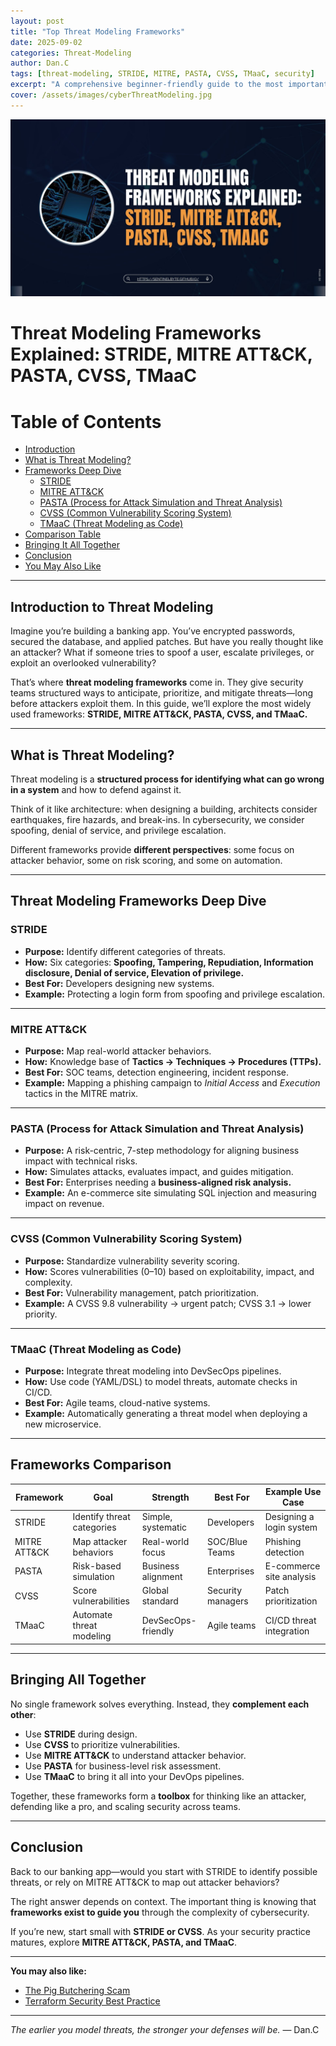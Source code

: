 ```yaml
---
layout: post
title: "Top Threat Modeling Frameworks"
date: 2025-09-02
categories: Threat-Modeling
author: Dan.C
tags: [threat-modeling, STRIDE, MITRE, PASTA, CVSS, TMaaC, security]
excerpt: "A comprehensive beginner-friendly guide to the most important threat modeling frameworks in cybersecurity."
cover: /assets/images/cyberThreatModeling.jpg
---
```

![Cover Image](/assets/images/cyberThreatModeling.jpg)

# Threat Modeling Frameworks Explained: STRIDE, MITRE ATT&CK, PASTA, CVSS, TMaaC

# Table of Contents

- [Introduction](#introduction)
- [What is Threat Modeling?](#what-is-threat-modeling)
- [Frameworks Deep Dive](#frameworks-deep-dive)
  - [STRIDE](#stride)
  - [MITRE ATT&CK](#mitre-attack)
  - [PASTA (Process for Attack Simulation and Threat Analysis)](#pasta-process-for-attack-simulation-and-threat-analysis)
  - [CVSS (Common Vulnerability Scoring System)](#cvss-common-vulnerability-scoring-system)
  - [TMaaC (Threat Modeling as Code)](#tmaac-threat-modeling-as-code)
- [Comparison Table](#comparison-table)
- [Bringing It All Together](#bringing-it-all-together)
- [Conclusion](#conclusion)
- [You May Also Like](#you-may-also-like)

---

## Introduction to Threat Modeling
Imagine you’re building a banking app. You’ve encrypted passwords, secured the database, and applied patches. But have you really thought like an attacker? What if someone tries to spoof a user, escalate privileges, or exploit an overlooked vulnerability?  

That’s where **threat modeling frameworks** come in. They give security teams structured ways to anticipate, prioritize, and mitigate threats—long before attackers exploit them. In this guide, we’ll explore the most widely used frameworks: **STRIDE, MITRE ATT&CK, PASTA, CVSS, and TMaaC.**

---

## What is Threat Modeling?
Threat modeling is a **structured process for identifying what can go wrong in a system** and how to defend against it.  

Think of it like architecture: when designing a building, architects consider earthquakes, fire hazards, and break-ins. In cybersecurity, we consider spoofing, denial of service, and privilege escalation.  

Different frameworks provide **different perspectives**: some focus on attacker behavior, some on risk scoring, and some on automation.

---

## Threat Modeling Frameworks Deep Dive

### STRIDE
- **Purpose:** Identify different categories of threats.  
- **How:** Six categories: **Spoofing, Tampering, Repudiation, Information disclosure, Denial of service, Elevation of privilege.**  
- **Best For:** Developers designing new systems.  
- **Example:** Protecting a login form from spoofing and privilege escalation.  

---

### MITRE ATT&CK
- **Purpose:** Map real-world attacker behaviors.  
- **How:** Knowledge base of **Tactics → Techniques → Procedures (TTPs).**  
- **Best For:** SOC teams, detection engineering, incident response.  
- **Example:** Mapping a phishing campaign to *Initial Access* and *Execution* tactics in the MITRE matrix.  

---

### PASTA (Process for Attack Simulation and Threat Analysis)
- **Purpose:** A risk-centric, 7-step methodology for aligning business impact with technical risks.  
- **How:** Simulates attacks, evaluates impact, and guides mitigation.  
- **Best For:** Enterprises needing a **business-aligned risk analysis.**  
- **Example:** An e-commerce site simulating SQL injection and measuring impact on revenue.  

---

### CVSS (Common Vulnerability Scoring System)
- **Purpose:** Standardize vulnerability severity scoring.  
- **How:** Scores vulnerabilities (0–10) based on exploitability, impact, and complexity.  
- **Best For:** Vulnerability management, patch prioritization.  
- **Example:** A CVSS 9.8 vulnerability → urgent patch; CVSS 3.1 → lower priority.  

---

### TMaaC (Threat Modeling as Code)
- **Purpose:** Integrate threat modeling into DevSecOps pipelines.  
- **How:** Use code (YAML/DSL) to model threats, automate checks in CI/CD.  
- **Best For:** Agile teams, cloud-native systems.  
- **Example:** Automatically generating a threat model when deploying a new microservice.  

---

## Frameworks Comparison

| Framework   | Goal                        | Strength              | Best For          | Example Use Case              |
|-------------|-----------------------------|-----------------------|------------------|-------------------------------|
| STRIDE      | Identify threat categories  | Simple, systematic    | Developers       | Designing a login system      |
| MITRE ATT&CK| Map attacker behaviors      | Real-world focus      | SOC/Blue Teams   | Phishing detection            |
| PASTA       | Risk-based simulation       | Business alignment    | Enterprises      | E-commerce site analysis      |
| CVSS        | Score vulnerabilities       | Global standard       | Security managers| Patch prioritization          |
| TMaaC       | Automate threat modeling    | DevSecOps-friendly    | Agile teams      | CI/CD threat integration      |

---

## Bringing All Together
No single framework solves everything. Instead, they **complement each other**:  
- Use **STRIDE** during design.  
- Use **CVSS** to prioritize vulnerabilities.  
- Use **MITRE ATT&CK** to understand attacker behavior.  
- Use **PASTA** for business-level risk assessment.  
- Use **TMaaC** to bring it all into your DevOps pipelines.  

Together, these frameworks form a **toolbox** for thinking like an attacker, defending like a pro, and scaling security across teams.  

---

## Conclusion
Back to our banking app—would you start with STRIDE to identify possible threats, or rely on MITRE ATT&CK to map out attacker behaviors?  

The right answer depends on context. The important thing is knowing that **frameworks exist to guide you** through the complexity of cybersecurity.  

If you’re new, start small with **STRIDE or CVSS**. As your security practice matures, explore **MITRE ATT&CK, PASTA, and TMaaC**.

---

**You may also like:**

* [The Pig Butchering Scam](https://sentinelbyte.github.io/social-engineering/the-pig-butchering-scams/)
* [Terraform Security Best Practice](https://sentinelbyte.github.io/terraform/terraform-security-best-practice/)

---

*The earlier you model threats, the stronger your defenses will be.*
— Dan.C

```
